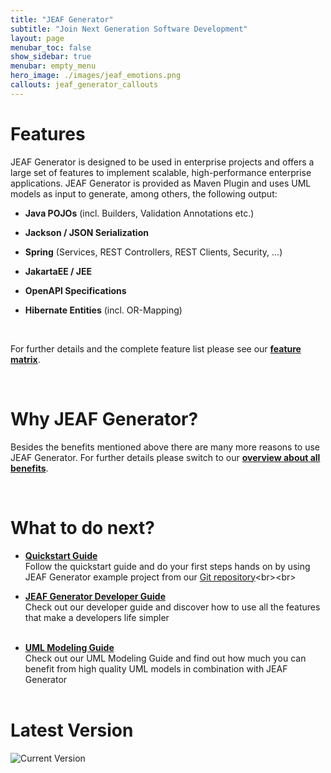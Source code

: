 ```yaml
---
title: "JEAF Generator"
subtitle: "Join Next Generation Software Development"
layout: page
menubar_toc: false
show_sidebar: true
menubar: empty_menu
hero_image: ./images/jeaf_emotions.png
callouts: jeaf_generator_callouts
---
```


# Features

JEAF Generator is designed to be used in enterprise projects and offers a large set of features to implement scalable, high-performance enterprise applications. JEAF Generator is provided as Maven Plugin and uses UML models as input to generate, among others, the following output:

* **Java POJOs** (incl. Builders, Validation Annotations etc.)
  
* **Jackson / JSON Serialization**
  
* **Spring** (Services, REST Controllers, REST Clients, Security, ...) 

* **JakartaEE / JEE**
  
* **OpenAPI Specifications**

* **Hibernate Entities** (incl. OR-Mapping)

<br>

For further details and the complete feature list please see our [**feature matrix**](features).

<br>

# Why JEAF Generator?

Besides the benefits mentioned above there are many more reasons to use JEAF Generator. For further details please switch to our [**overview about all benefits**](why/overview).

<br>

# What to do next?

* [**Quickstart Guide**](developer-guide/quickstart)<br>
  Follow the quickstart guide and do your first steps hands on by using JEAF Generator example project from our [Git repository](https://bitbucket.org/anaptecs/jeaf-generator-samples "https://bitbucket.org/anaptecs/jeaf-generator-samples")<br><br>

* [**JEAF Generator Developer Guide**](developer-guide)<br>
  Check out our developer guide and discover how to use all the features that make a developers life simpler<br><br>

* [**UML Modeling Guide**](uml-modeling-guide)<br>
  Check out our UML Modeling Guide and find out how much you can benefit from high quality UML models in combination with JEAF Generator<br><br>

# Latest Version

![Current Version](https://maven-badges.herokuapp.com/maven-central/com.anaptecs.jeaf.generator/jeaf-generator/badge.svg)
